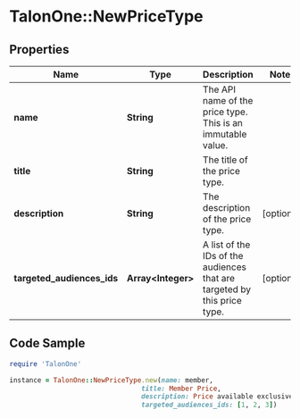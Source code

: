 # TalonOne::NewPriceType

## Properties

Name | Type | Description | Notes
------------ | ------------- | ------------- | -------------
**name** | **String** | The API name of the price type. This is an immutable value. | 
**title** | **String** | The title of the price type. | 
**description** | **String** | The description of the price type. | [optional] 
**targeted_audiences_ids** | **Array&lt;Integer&gt;** | A list of the IDs of the audiences that are targeted by this price type. | [optional] 

## Code Sample

```ruby
require 'TalonOne'

instance = TalonOne::NewPriceType.new(name: member,
                                 title: Member Price,
                                 description: Price available exclusively to members.,
                                 targeted_audiences_ids: [1, 2, 3])
```


